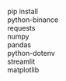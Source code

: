 pip install \
  python-binance \
  requests \
  numpy \
  pandas \
  python-dotenv \
  streamlit \
  matplotlib
